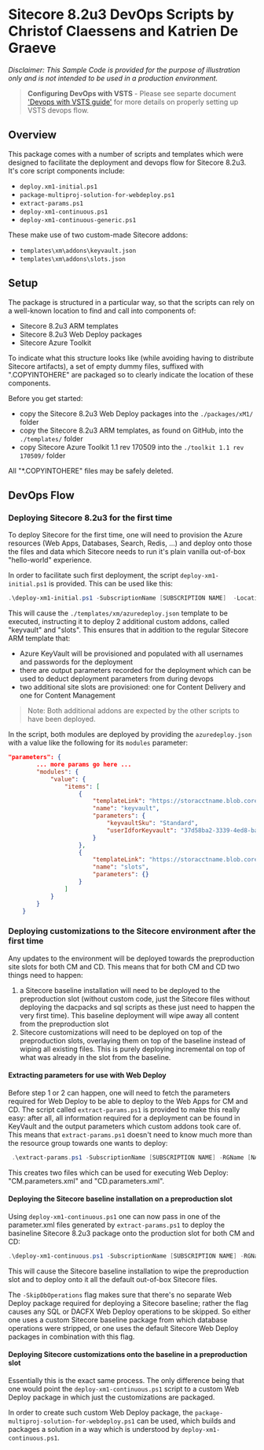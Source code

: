 # Sitecore 8.2u3 DevOps Scripts by Christof Claessens and Katrien De Graeve

_Disclaimer: This Sample Code is provided for the purpose of illustration only and is not intended to be used in a production environment._ 

> **Configuring DevOps with VSTS** - Please see separte document ['Devops with VSTS guide'](vstsdevops.MD) for more details on properly setting up VSTS devops flow.

## Overview

This package comes with a number of scripts and templates which were designed to facilitate the deployment and devops flow for Sitecore 8.2u3.   It's core script components include:
- `deploy.xm1-initial.ps1`
- `package-multiproj-solution-for-webdeploy.ps1`
- `extract-params.ps1`
- `deploy-xm1-continuous.ps1`
- `deploy-xm1-continuous-generic.ps1`

These make use of two custom-made Sitecore addons:
- `templates\xm\addons\keyvault.json`
- `templates\xm\addons\slots.json`

## Setup

The package is structured in a particular way, so that the scripts can rely on a well-known location to find and call into components of:
- Sitecore 8.2u3 ARM templates
- Sitecore 8.2u3 Web Deploy packages
- Sitecore Azure Toolkit

To indicate what this structure looks like (while avoiding having to distribute Sitecore artifacts), a set of empty dummy files, suffixed with ".COPYINTOHERE" are packaged so to clearly indicate the location of these components.

Before you get started:
- copy the Sitecore 8.2u3 Web Deploy packages into the `./packages/xM1/` folder
- copy the Sitecore 8.2u3 ARM templates, as found on GitHub, into the `./templates/` folder
- copy Sitecore Azure Toolkit 1.1 rev 170509 into the `./toolkit 1.1 rev 170509/` folder 

All "*.COPYINTOHERE" files may be safely deleted.

## DevOps Flow

### Deploying Sitecore 8.2u3 for the first time

To deploy Sitecore for the first time, one will need to provision the Azure resources (Web Apps, Databases, Search, Redis, ...) and deploy onto those the files and data which Sitecore needs to run it's plain vanilla out-of-box "hello-world" experience.

In order to facilitate such first deployment, the script `deploy-xm1-initial.ps1` is provided.  This can be used like this:

```powershell
.\deploy-xm1-initial.ps1 -SubscriptionName [SUBSCRIPTION NAME]  -Location [LOCATION] -ResourcePrefix [RESOURCE PREFIX] -SqlServerLogin [SQL LOGIN USER NAME] -PathToSitecoreLicenseFile [LICENSE FILE LOCATION]
```

This will cause the `./templates/xm/azuredeploy.json` template to be executed, instructing it to deploy 2 additional custom addons, called "keyvault" and "slots".  This ensures that in addition to the regular Sitecore ARM template that:
- Azure KeyVault will be provisioned and populated with all usernames and passwords for the deployment
- there are output parameters recorded for the deployment which can be used to deduct deployment parameters from during devops
- two additional site slots are provisioned: one for Content Delivery and one for Content Management

> Note: Both additional addons are expected by the other scripts to have been deployed.

In the script, both modules are deployed by providing the `azuredeploy.json` with a value like the following for its `modules` parameter:

```json
"parameters": {
        ... more params go here ...
        "modules": {
            "value": {
                "items": [
                    {
                        "templateLink": "https://storacctname.blob.core.windows.net/tempsitecore823templates/addons/keyvault.json?sv=..sastoken..",
                        "name": "keyvault",
                        "parameters": {
                            "keyvaultSku": "Standard",
                            "userIdforKeyvault": "37d58ba2-3339-4ed8-baa0-b5843c39ed0b"
                        }
                    },
                    {
                        "templateLink": "https://storacctname.blob.core.windows.net/tempsitecore823templates/addons/slots.json?sv=..sastoken..",
                        "name": "slots",
                        "parameters": {}
                    }
                ]
            }
        }
    }
```

### Deploying customizations to the Sitecore environment after the first time

Any updates to the environment will be deployed towards the preproduction site slots for both CM and CD.  This means that for both CM and CD two things need to happen:
1) a Sitecore baseline installation will need to be deployed to the preproduction slot (without custom code, just the Sitecore files without deploying the dacpacks and sql scripts as these just need to happen the very first time).  This baseline deployment will wipe away all content from the preproduction slot
2) Sitecore customizations will need to be deployed on top of the preproduction slots, overlaying them on top of the baseline instead of wiping all existing files.  This is purely deploying incremental on top of what was already in the slot from the baseline.

#### Extracting parameters for use with Web Deploy

Before step 1 or 2 can happen, one will need to fetch the parameters required for Web Deploy to be able to deploy to the Web Apps for CM and CD.  The script called `extract-params.ps1` is provided to make this really easy: after all, all information required for a deployment can be found in KeyVault and the output parameters which custom addons took care of.  This means that `extract-params.ps1` doesn't need to know much more than the resource group towards one wants to deploy: 

```powershell
 .\extract-params.ps1 -SubscriptionName [SUBSCRIPTION NAME] -RGName [NAME OF RESOURCE GROUP] -Location [LOCATION] -PathToSitecoreLicenseFile [PATH TO LICENSE XML]
```

This creates two files which can be used for executing Web Deploy: "CM.parameters.xml" and "CD.parameters.xml".

#### Deploying the Sitecore baseline installation on a preproduction slot

Using `deploy-xm1-continuous.ps1` one can now pass in one of the parameter.xml files generated by `extract-params.ps1` to deploy the basineline Sitecore 8.2u3 package onto the production slot for both CM and CD:

```powershell
.\deploy-xm1-continuous.ps1 -SubscriptionName [SUBSCRIPTION NAME] -RGName [NAME OF RESOURCE GROUP] -PackageLocation [LOCATION TO SITECORE 8.2 .SCWDP.ZIP PACKAGE] -ParamsFileLocation [LOCATION OF PARAM FILE FOR CM OR CD] -Role [CM or CD] -SkipDbOperations
```

This will cause the Sitecore baseline installation to wipe the preproduction slot and to deploy onto it all the default out-of-box Sitecore files.

The `-SkipDbOperations` flag makes sure that there's no separate Web Deploy package required for deploying a Sitecore baseline; rather the flag causes any SQL or DACFX Web Deploy operations to be skipped.  So either one uses a custom Sitecore baseline package from which database operations were stripped, or one uses the default Sitecore Web Deploy packages in combination with this flag.

#### Deploying Sitecore customizations onto the baseline in a preproduction slot

Essentially this is the exact same process.  The only difference being that one would point the `deploy-xm1-continuous.ps1` script to a custom Web Deploy package in which just the customizations are packaged.

In order to create such custom Web Deploy package, the `package-multiproj-solution-for-webdeploy.ps1` can be used, which builds and packages a solution in a way which is understood by `deploy-xm1-continuous.ps1`.




